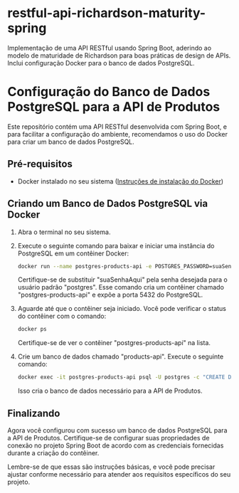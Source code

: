 # restful-api-richardson-maturity-spring
Implementação de uma API RESTful usando Spring Boot, aderindo ao modelo de maturidade de Richardson para boas práticas de design de APIs. Inclui configuração Docker para o banco de dados PostgreSQL.

# Configuração do Banco de Dados PostgreSQL para a API de Produtos

Este repositório contém uma API RESTful desenvolvida com Spring Boot, e para facilitar a configuração do ambiente, recomendamos o uso do Docker para criar um banco de dados PostgreSQL.

## Pré-requisitos
- Docker instalado no seu sistema ([Instruções de instalação do Docker](https://docs.docker.com/get-docker/))

## Criando um Banco de Dados PostgreSQL via Docker

1. Abra o terminal no seu sistema.

2. Execute o seguinte comando para baixar e iniciar uma instância do PostgreSQL em um contêiner Docker:

    ```bash
    docker run --name postgres-products-api -e POSTGRES_PASSWORD=suaSenhaAqui -p 5432:5432 -d postgres
    ```

   Certifique-se de substituir "suaSenhaAqui" pela senha desejada para o usuário padrão "postgres". Esse comando cria um contêiner chamado "postgres-products-api" e expõe a porta 5432 do PostgreSQL.

3. Aguarde até que o contêiner seja iniciado. Você pode verificar o status do contêiner com o comando:

    ```bash
    docker ps
    ```

   Certifique-se de ver o contêiner "postgres-products-api" na lista.

4. Crie um banco de dados chamado "products-api". Execute o seguinte comando:

    ```bash
    docker exec -it postgres-products-api psql -U postgres -c "CREATE DATABASE products_api;"
    ```

   Isso cria o banco de dados necessário para a API de Produtos.

## Finalizando

Agora você configurou com sucesso um banco de dados PostgreSQL para a API de Produtos. Certifique-se de configurar suas propriedades de conexão no projeto Spring Boot de acordo com as credenciais fornecidas durante a criação do contêiner.

Lembre-se de que essas são instruções básicas, e você pode precisar ajustar conforme necessário para atender aos requisitos específicos do seu projeto.
